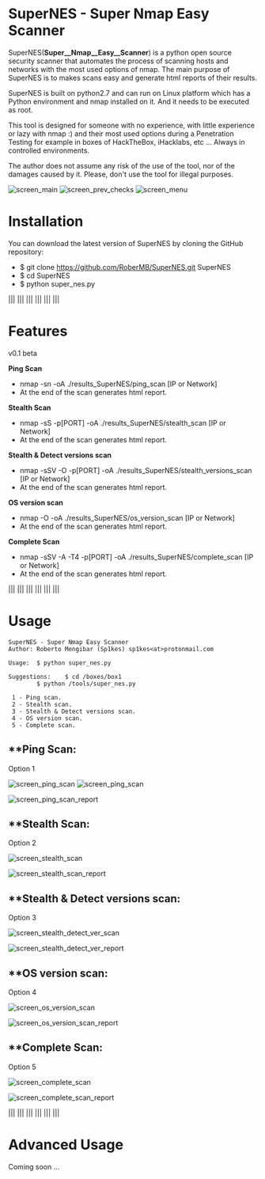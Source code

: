 SuperNES - Super Nmap Easy Scanner
========

SuperNES(__Super__Nmap__Easy__Scanner__) is a python open source security scanner that automates the process of scanning hosts and networks with the most used options of nmap. The main purpose of SuperNES is to makes scans easy and generate html reports of their results.   

SuperNES is built on python2.7 and can run on Linux platform which has a Python environment and nmap installed on it. And it needs to be executed as root.

This tool is designed for someone with no experience, with little experience or lazy with nmap :) and their most used options during a Penetration Testing for example in boxes of HackTheBox, iHacklabs, etc ... Always in controlled environments.

The author does not assume any risk of the use of the tool, nor of the damages caused by it. Please, don't use the tool for illegal purposes.

![screen_main](https://raw.githubusercontent.com/RoberMB/SuperNES/master/screen/screen_main.png)
![screen_prev_checks](https://raw.githubusercontent.com/RoberMB/SuperNES/master/screen/screen_prev_checks.png)
![screen_menu](https://raw.githubusercontent.com/RoberMB/SuperNES/master/screen/screen_menu.png)

Installation
========

You can download the latest version of SuperNES by cloning the GitHub repository:

- $ git clone https://github.com/RoberMB/SuperNES.git SuperNES
- $ cd SuperNES
- $ python super_nes.py

|||	|||	|||	|||	|||	|||

Features
========

v0.1 beta

**Ping Scan**
- nmap -sn -oA ./results_SuperNES/ping_scan [IP or Network]
- At the end of the scan generates html report.

**Stealth Scan**
- nmap -sS -p[PORT] -oA ./results_SuperNES/stealth_scan [IP or Network]
- At the end of the scan generates html report.

**Stealth & Detect versions scan**
- nmap -sSV -O -p[PORT] -oA ./results_SuperNES/stealth_versions_scan [IP or Network]
- At the end of the scan generates html report.

**OS version scan**
- nmap -O -oA ./results_SuperNES/os_version_scan [IP or Network]
- At the end of the scan generates html report.

**Complete Scan**
- nmap -sSV -A -T4 -p[PORT] -oA ./results_SuperNES/complete_scan [IP or Network]
- At the end of the scan generates html report.

|||	|||	|||	|||	|||	|||

Usage
========

	SuperNES - Super Nmap Easy Scanner
	Author: Roberto Mengibar (Sp1kes) sp1kes<at>protonmail.com
	
	Usage:	$ python super_nes.py

	Suggestions:	$ cd /boxes/box1
			$ python /tools/super_nes.py

	 1 - Ping scan.
	 2 - Stealth scan.
	 3 - Stealth & Detect versions scan.
	 4 - OS version scan.
	 5 - Complete scan.

**Ping Scan:
-------
Option 1

![screen_ping_scan](https://raw.githubusercontent.com/RoberMB/SuperNES/master/screen/screen_ping_scan1.png)
![screen_ping_scan](https://raw.githubusercontent.com/RoberMB/SuperNES/master/screen/screen_ping_scan2.png)

![screen_ping_scan_report](https://raw.githubusercontent.com/RoberMB/SuperNES/master/screen/screen_ping_scan_report.png)


**Stealth Scan:
-------
Option 2

![screen_stealth_scan](https://raw.githubusercontent.com/RoberMB/SuperNES/master/screen/screen_stealth_scan.png)

![screen_stealth_scan_report](https://raw.githubusercontent.com/RoberMB/SuperNES/master/screen/screen_stealth_scan_report.png)


**Stealth & Detect versions scan:
-------
Option 3

![screen_stealth_detect_ver_scan](https://raw.githubusercontent.com/RoberMB/SuperNES/master/screen/screen_stealth_detect_ver_scan.png)

![screen_stealth_detect_ver_report](https://raw.githubusercontent.com/RoberMB/SuperNES/master/screen/screen_stealth_detect_ver_report.png)


**OS version scan:
-------
Option 4

![screen_os_version_scan](https://raw.githubusercontent.com/RoberMB/SuperNES/master/screen/screen_os_version_scan.png)

![screen_os_version_scan_report](https://raw.githubusercontent.com/RoberMB/SuperNES/master/screen/screen_os_version_scan_report.png)


**Complete Scan:
-------
Option 5

![screen_complete_scan](https://raw.githubusercontent.com/RoberMB/SuperNES/master/screen/screen_complete_scan.png)

![screen_complete_scan_report](https://raw.githubusercontent.com/RoberMB/SuperNES/master/screen/screen_complete_scan_report.png)

|||	|||	|||	|||	|||	|||

Advanced Usage
========

Coming soon ...
